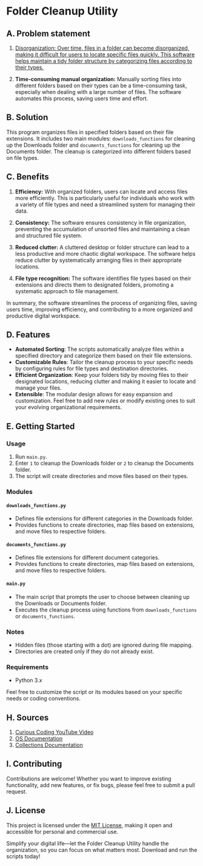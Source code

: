 # Folder Cleanup Utility

## A. Problem statement

1. <ins>Disorganization:<ins> Over time, files in a folder can become disorganized, making it difficult for users to locate specific files quickly. This software helps maintain a tidy folder structure by categorizing files according to their types.

2. **Time-consuming manual organization:** Manually sorting files into different folders based on their types can be a time-consuming task, especially when dealing with a large number of files. The software automates this process, saving users time and effort.

## B. Solution

This program organizes files in specified folders based on their file extensions. It includes two main modules: `downloads_functions` for cleaning up the Downloads folder and `documents_functions` for cleaning up the Documents folder. The cleanup is categorized into different folders based on file types.

## C. Benefits

1. **Efficiency:** With organized folders, users can locate and access files more efficiently. This is particularly useful for individuals who work with a variety of file types and need a streamlined system for managing their data.

2. **Consistency:** The software ensures consistency in file organization, preventing the accumulation of unsorted files and maintaining a clean and structured file system.

3. **Reduced clutter:** A cluttered desktop or folder structure can lead to a less productive and more chaotic digital workspace. The software helps reduce clutter by systematically arranging files in their appropriate locations.

4. **File type recognition:** The software identifies file types based on their extensions and directs them to designated folders, promoting a systematic approach to file management.

In summary, the software streamlines the process of organizing files, saving users time, improving efficiency, and contributing to a more organized and productive digital workspace.

## D. Features

- **Automated Sorting**: The scripts automatically analyze files within a specified directory and categorize them based on their file extensions.
- **Customizable Rules**: Tailor the cleanup process to your specific needs by configuring rules for file types and destination directories.
- **Efficient Organization**: Keep your folders tidy by moving files to their designated locations, reducing clutter and making it easier to locate and manage your files.
- **Extensible**: The modular design allows for easy expansion and customization. Feel free to add new rules or modify existing ones to suit your evolving organizational requirements.

## E. Getting Started

### Usage

1. Run `main.py`.
2. Enter `1` to cleanup the Downloads folder or `2` to cleanup the Documents folder.
3. The script will create directories and move files based on their types.

### Modules

#### `downloads_functions.py`

- Defines file extensions for different categories in the Downloads folder.
- Provides functions to create directories, map files based on extensions, and move files to respective folders.

#### `documents_functions.py`

- Defines file extensions for different document categories.
- Provides functions to create directories, map files based on extensions, and move files to respective folders.

#### `main.py`

- The main script that prompts the user to choose between cleaning up the Downloads or Documents folder.
- Executes the cleanup process using functions from `downloads_functions` or `documents_functions`.

### Notes

- Hidden files (those starting with a dot) are ignored during file mapping.
- Directories are created only if they do not already exist.

### Requirements

- Python 3.x

Feel free to customize the script or its modules based on your specific needs or coding conventions.

## H. Sources

1. [Curious Coding YouTube Video](https://www.youtube.com/watch?v=5idxowRxWW0)
2. [OS Documentation](https://docs.python.org/3/library/os.path.html#module-os.path)
3. [Collections Documentation](https://docs.python.org/3/library/collections.html)

## I. Contributing

Contributions are welcome! Whether you want to improve existing functionality, add new features, or fix bugs, please feel free to submit a pull request.

## J. License

This project is licensed under the [MIT License](notion://www.notion.so/LICENSE), making it open and accessible for personal and commercial use.

Simplify your digital life—let the Folder Cleanup Utility handle the organization, so you can focus on what matters most. Download and run the scripts today!

##
